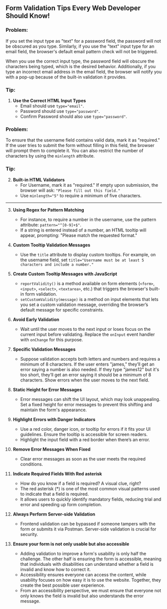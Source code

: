 ## Form Validation Tips Every Web Developer Should Know!

### Problem:
If you set the input type as "text" for a password field, the password will not be obscured as you type. Similarly, if you use the "text" input type for an email field, the browser's default email pattern check will not be triggered.

When you use the correct input type, the password field will obscure the characters being typed, which is the desired behavior. Additionally, if you type an incorrect email address in the email field, the browser will notify you with a pop-up because of the built-in validation it provides.

### Tip:

1. **Use the Correct HTML Input Types**
   - Email should use `type="email"`.
   - Password should use `type="password"`.
   - Confirm Password should also use `type="password"`.

### Problem:
To ensure that the username field contains valid data, mark it as "required." If the user tries to submit the form without filling in this field, the browser will prompt them to complete it. You can also restrict the number of characters by using the `minlength` attribute.

### Tip:

2. **Built-in HTML Validators**
   - For Username, mark it as "required." If empty upon submission, the browser will ask: `"Please fill out this field."`
   - Use `minlength="5"` to require a minimum of five characters.

---

3. **Using Regex for Pattern Matching**
   - For instance, to require a number in the username, use the pattern attribute: `pattern="^[0-9]+$"`.
   - If a string is entered instead of a number, an HTML tooltip will appear, prompting: "Please match the requested format."

4. **Custom Tooltip Validation Messages**
   - Use the `title` attribute to display custom tooltips. For example, on the username field, set `title="Username must be at least 5 characters and include a number."`

5. **Create Custom Tooltip Messages with JavaScript**
   - `reportValidity()` is a method available on form elements (`<form>`, `<input>`, `<select>`, `<textarea>`, etc.) that triggers the browser's built-in form validation.
   - `setCustomValidity(message)` is a method on input elements that lets you set a custom validation message, overriding the browser’s default message for specific constraints.

6. **Avoid Early Validation**
   - Wait until the user moves to the next input or loses focus on the current input before validating. Replace the `onInput` event handler with `onChange` for this purpose.

7. **Specific Validation Messages**
   - Suppose validation accepts both letters and numbers and requires a minimum of 8 characters. If the user enters "james," they’ll get an error saying a number is also needed. If they type "james12" but it's too short, they’ll get an error saying it should be a minimum of 8 characters. Show errors when the user moves to the next field.

8. **Static Height for Error Messages**
   - Error messages can shift the UI layout, which may look unappealing. Set a fixed height for error messages to prevent this shifting and maintain the form's appearance.

9. **Highlight Errors with Danger Indicators**
   - Use a red color, danger icon, or tooltip for errors if it fits your UI guidelines. Ensure the tooltip is accessible for screen readers.
   - Highlight the input field with a red border when there’s an error.

10. **Remove Error Messages When Fixed**
    - Clear error messages as soon as the user meets the required conditions.

11. **Indicate Required Fields With Red asterisk**
      - How do you know if a field is required? A visual clue, right? 
      - The red asterisk (*) is one of the most common visual patterns used to indicate that a field is required.
      - It allows users to quickly identify mandatory fields, reducing trial and error and speeding up form completion.

12. **Always Perform Server-side Validation**
    - Frontend validation can be bypassed if someone tampers with the form or submits it via Postman. Server-side validation is crucial for security.

13. **Ensure your form is not only usable but also accessible**
      - Adding validation to improve a form's usability is only half the challenge. The other half is ensuring the form is accessible, meaning that individuals with disabilities can understand whether a field is invalid and know how to correct it.
      - Accessibility ensures everyone can access the content, while usability focuses on how easy it is to use the website. Together, they create the best possible user experience.
      - From an accessibility perspective, we must ensure that everyone not only knows the field is invalid but also understands the error message.